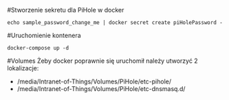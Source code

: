#Stworzenie sekretu dla PiHole w docker
```
echo sample_password_change_me | docker secret create piHolePassword -
```

#Uruchomienie kontenera
```
docker-compose up -d
```

#Volumes
Żeby docker poprawnie się uruchomił należy utworzyć 2 lokalizacje:
- /media/Intranet-of-Things/Volumes/PiHole/etc-pihole/
- /media/Intranet-of-Things/Volumes/PiHole/etc-dnsmasq.d/
